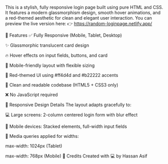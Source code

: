 This is a stylish, fully responsive login page built using pure HTML and CSS. It features a modern glassmorphism design, smooth hover animations, and a red-themed aesthetic for clean and elegant user interaction.
You can preview the live version here:
👉 https://random-loginpage.netlify.app/

🌟 Features
✅ Fully Responsive (Mobile, Tablet, Desktop)

✨ Glassmorphic translucent card design

🔥 Hover effects on input fields, buttons, and card

📱 Mobile-friendly layout with flexible sizing

🎨 Red-themed UI using #ff4d4d and #b22222 accents

🎯 Clean and readable codebase (HTML5 + CSS3 only)

❌ No JavaScript required

📱 Responsive Design Details
The layout adapts gracefully to:

💻 Large screens: 2-column centered login form with blur effect

📱 Mobile devices: Stacked elements, full-width input fields

🧾 Media queries applied for widths:

max-width: 1024px (Tablet)

max-width: 768px (Mobile)
🙌 Credits
Created with 💻 by Hassan Asif
